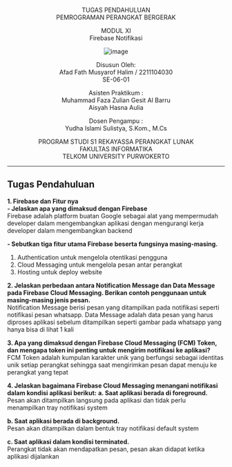 <div align="center">

TUGAS PENDAHULUAN
<br>
PEMROGRAMAN PERANGKAT BERGERAK

MODUL XI
<br>
Firebase Notifikasi

![image](https://lac.telkomuniversity.ac.id/wp-content/uploads/2021/01/cropped-1200px-Telkom_University_Logo.svg-270x270.png)

Disusun Oleh:
<br>
Afad Fath Musyarof Halim / 2211104030
<br>
SE-06-01

Asisten Praktikum :
<br>
Muhammad Faza Zulian Gesit Al Barru
<br>
Aisyah Hasna Aulia

Dosen Pengampu :
<br>
Yudha Islami Sulistya, S.Kom., M.Cs

PROGRAM STUDI S1 REKAYASSA PERANGKAT LUNAK
<br>
FAKULTAS INFORMATIKA 
<br>
TELKOM UNIVERSITY PURWOKERTO

</div>

---

## Tugas Pendahuluan

**1. Firebase dan Fitur nya**
<br>
**- Jelaskan apa yang dimaksud dengan Firebase**
 <br>Firebase adalah platform buatan Google sebagai alat yang mempermudah developer dalam mengembangkan aplikasi dengan mengurangi kerja developer dalam mengembangkan backend

**- Sebutkan tiga fitur utama Firebase beserta fungsinya masing-masing.**
 1. Authentication untuk mengelola otentikasi pengguna
 2. Cloud Messaging untuk mengelola pesan antar perangkat
 3. Hosting untuk deploy website

**2. Jelaskan perbedaan antara Notification Message dan Data Message pada Firebase Cloud Messaging. Berikan contoh penggunaan untuk masing-masing jenis pesan.**
<br> Notification Message berisi pesan yang ditampilkan pada notifikasi seperti notifikasi pesan whatsapp. Data Message adalah data pesan yang harus diproses aplikasi sebelum ditampilkan seperti gambar pada whatsapp yang hanya bisa di lihat 1 kali

**3. Apa yang dimaksud dengan Firebase Cloud Messaging (FCM) Token, dan mengapa token ini penting untuk mengirim notifikasi ke aplikasi?**
<br> FCM Token adalah kumpulan karakter unik yang berfungsi sebagai identitas unik setiap perangkat sehingga saat mengirimkan pesan dapat menuju ke perangkat yang tepat

**4. Jelaskan bagaimana Firebase Cloud Messaging menangani notifikasi dalam kondisi aplikasi berikut:**
**a. Saat aplikasi berada di foreground.**
<br> Pesan akan ditampilkan langsung pada aplikasi dan tidak perlu menampilkan tray notifikasi system

**b. Saat aplikasi berada di background.**
<br> Pesan akan ditampilkan dalam bentuk tray notifikasi default system

**c. Saat aplikasi dalam kondisi terminated.**
<br> Perangkat tidak akan mendapatkan pesan, pesan akan didapat ketika aplikasi dijalankan
